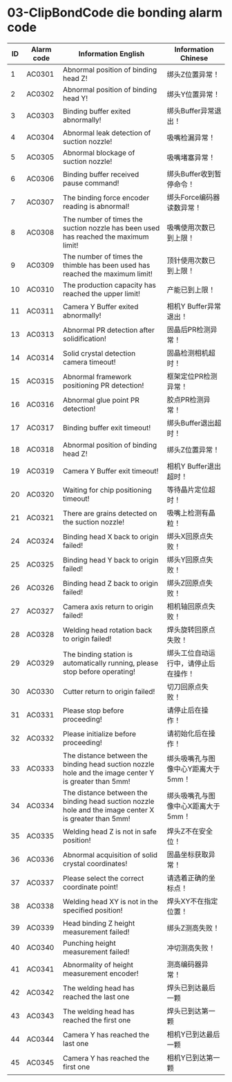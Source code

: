 # 03-ClipBondCode die bonding alarm code

| ID   | Alarm code | Information  English                                         | Information  Chinese                 |
| ---- | ---------- | ------------------------------------------------------------ | ------------------------------------ |
| 1    | AC0301     | Abnormal position of binding head Z!                         | 绑头Z位置异常！                      |
| 2    | AC0302     | Abnormal position of binding head Y!                         | 绑头Y位置异常！                      |
| 3    | AC0303     | Binding buffer exited abnormally!                            | 绑头Buffer异常退出！                 |
| 4    | AC0304     | Abnormal leak detection of suction nozzle!                   | 吸嘴检漏异常！                       |
| 5    | AC0305     | Abnormal blockage of suction nozzle!                         | 吸嘴堵塞异常！                       |
| 6    | AC0306     | Binding buffer received pause command!                       | 绑头Buffer收到暂停命令！             |
| 7    | AC0307     | The binding force encoder reading is abnormal!               | 绑头Force编码器读数异常！            |
| 8    | AC0308     | The number of times the suction nozzle has been used has reached the maximum limit! | 吸嘴使用次数已到上限！               |
| 9    | AC0309     | The number of times the thimble has been used has reached the maximum limit! | 顶针使用次数已到上限！               |
| 10   | AC0310     | The production capacity has reached the upper limit!         | 产能已到上限！                       |
| 11   | AC0311     | Camera Y Buffer exited abnormally!                           | 相机Y Buffer异常退出！               |
| 13   | AC0313     | Abnormal PR detection after solidification!                  | 固晶后PR检测异常！                   |
| 14   | AC0314     | Solid crystal detection camera timeout!                      | 固晶检测相机超时！                   |
| 15   | AC0315     | Abnormal framework positioning PR detection!                 | 框架定位PR检测异常！                 |
| 16   | AC0316     | Abnormal glue point PR detection!                            | 胶点PR检测异常！                     |
| 17   | AC0317     | Binding buffer exit timeout!                                 | 绑头Buffer退出超时！                 |
| 18   | AC0318     | Abnormal position of binding head Z!                         | 绑头Z位置异常！                      |
| 19   | AC0319     | Camera Y Buffer exit timeout!                                | 相机Y Buffer退出超时！               |
| 20   | AC0320     | Waiting for chip positioning timeout!                        | 等待晶片定位超时！                   |
| 21   | AC0321     | There are grains detected on the suction nozzle!             | 吸嘴上检测有晶粒！                   |
| 24   | AC0324     | Binding head X back to origin failed!                        | 绑头X回原点失败！                    |
| 25   | AC0325     | Binding head Y back to origin failed!                        | 绑头Y回原点失败！                    |
| 26   | AC0326     | Binding head Z back to origin failed!                        | 绑头Z回原点失败！                    |
| 27   | AC0327     | Camera axis return to origin failed!                         | 相机轴回原点失败！                   |
| 28   | AC0328     | Welding head rotation back to origin failed!                 | 焊头旋转回原点失败！                 |
| 29   | AC0329     | The binding station is automatically running, please stop before operating! | 绑头工位自动运行中，请停止后在操作！ |
| 30   | AC0330     | Cutter return to origin failed!                              | 切刀回原点失败！                     |
| 31   | AC0331     | Please stop before proceeding!                               | 请停止后在操作！                     |
| 32   | AC0332     | Please initialize before proceeding!                         | 请初始化后在操作！                   |
| 33   | AC0333     | The distance between the binding head suction nozzle hole and the image center Y is greater than 5mm! | 绑头吸嘴孔与图像中心Y距离大于5mm！   |
| 34   | AC0334     | The distance between the binding head suction nozzle hole and the image center X is greater than 5mm! | 绑头吸嘴孔与图像中心X距离大于5mm！   |
| 35   | AC0335     | Welding head Z is not in safe position!                      | 焊头Z不在安全位！                    |
| 36   | AC0336     | Abnormal acquisition of solid crystal coordinates!           | 固晶坐标获取异常！                   |
| 37   | AC0337     | Please select the correct coordinate point!                  | 请选着正确的坐标点！                 |
| 38   | AC0338     | Welding head XY is not in the specified position!            | 焊头XY不在指定位置！                 |
| 39   | AC0339     | Head binding Z height measurement failed!                    | 绑头Z测高失败！                      |
| 40   | AC0340     | Punching height measurement failed!                          | 冲切测高失败！                       |
| 41   | AC0341     | Abnormality of height measurement encoder!                   | 测高编码器异常！                     |
| 42   | AC0342     | The welding head has reached the last one                    | 焊头已到达最后一颗                   |
| 43   | AC0343     | The welding head has reached the first one                   | 焊头已到达第一颗                     |
| 44   | AC0344     | Camera Y has reached the last one                            | 相机Y已到达最后一颗                  |
| 45   | AC0345     | Camera Y has reached the first one                           | 相机Y已到达第一颗                    |